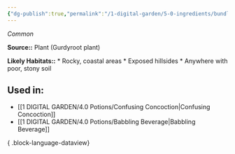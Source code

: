 ```yaml
---
{"dg-publish":true,"permalink":"/1-digital-garden/5-0-ingredients/bundle-of-gurdyroots/","tags":["ingredient","common"]}
---
```


*Common*

**Source::** Plant (Gurdyroot plant)

**Likely Habitats::** * Rocky, coastal areas * Exposed hillsides * Anywhere with poor, stony soil

## Used in:

- [[1 DIGITAL GARDEN/4.0 Potions/Confusing Concoction\|Confusing Concoction]]
- [[1 DIGITAL GARDEN/4.0 Potions/Babbling Beverage\|Babbling Beverage]]

{ .block-language-dataview}

